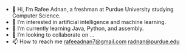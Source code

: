 - 👋 Hi, I’m Rafee Adnan, a freshman at Purdue University studying Computer Science.
- 👀 I’m interested in artificial intelligence and machine learning.
- 🌱 I’m currently learning Java, Python, and assembly.
- 💞️ I’m looking to collaborate on ...
- 📫 How to reach me
rafeeadnan7@gmail.com
radnan@purdue.edu

<!---
rafifi7/rafifi7 is a ✨ special ✨ repository because its `README.md` (this file) appears on your GitHub profile.
You can click the Preview link to take a look at your changes.
--->
